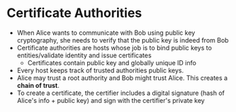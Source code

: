 # Certificate Authorities
- When Alice wants to communicate with Bob using public key cryptography, she needs to verify that the public key is indeed from Bob
- Certificate authorities are hosts whose job is to bind public keys to entities/validate identity and issue certificates
    - Certificates contain public key and globally unique ID info
- Every host keeps track of trusted authorities public keys.
- Alice may trust a root authority and Bob might trust Alice. This creates a **chain of trust**.
- To create a certificate, the certifier includes a digital signature (hash of Alice's info + public key) and sign with the certifier's private key